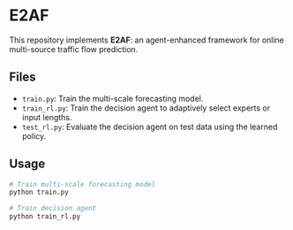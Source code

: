# E2AF

This repository implements **E2AF**: an agent-enhanced framework for online multi-source traffic flow prediction.

## Files

- `train.py`: Train the multi-scale forecasting model.
- `train_rl.py`: Train the decision agent to adaptively select experts or input lengths.
- `test_rl.py`: Evaluate the decision agent on test data using the learned policy.

## Usage

```bash
# Train multi-scale forecasting model
python train.py

# Train decision agent
python train_rl.py
